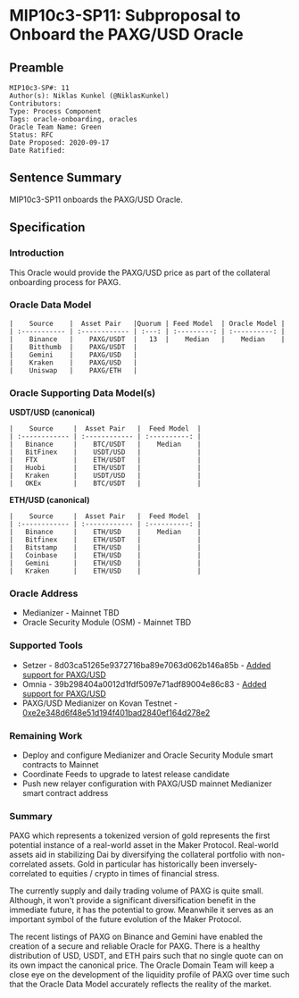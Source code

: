 # MIP10c3-SP11: Subproposal to Onboard the PAXG/USD Oracle

## Preamble
```
MIP10c3-SP#: 11
Author(s): Niklas Kunkel (@NiklasKunkel)
Contributors:
Type: Process Component
Tags: oracle-onboarding, oracles
Oracle Team Name: Green
Status: RFC
Date Proposed: 2020-09-17
Date Ratified:
```

## Sentence Summary
MIP10c3-SP11 onboards the PAXG/USD Oracle.

## Specification

### Introduction

This Oracle would provide the PAXG/USD price as part of the collateral onboarding process for PAXG.

### Oracle Data Model 

    |    Source    |  Asset Pair   |Quorum | Feed Model  | Oracle Model |
    | :----------- | :------------ | :---: | :---------: | :----------: |
    |    Binance   |    PAXG/USDT  |   13  |    Median   |    Median    |
    |    Bitthumb  |    PAXG/USDT  | 
    |    Gemini    |    PAXG/USD   |
    |    Kraken    |    PAXG/USD   |
    |    Uniswap   |    PAXG/ETH   |


### Oracle Supporting Data Model(s)

**USDT/USD (canonical)**

    |    Source     |  Asset Pair   |  Feed Model  |
    | :------------ | :------------ | :----------: | 
    |   Binance     |    BTC/USDT   |    Median    |
    |   BitFinex    |    USDT/USD   |              |
    |   FTX         |    ETH/USDT   |              |
    |   Huobi       |    ETH/USDT   |              |
    |   Kraken      |    USDT/USD   |              |
    |   OKEx        |    BTC/USDT   |              |

 **ETH/USD (canonical)**

    |    Source     |  Asset Pair   |  Feed Model  |
    | :------------ | :------------ | :----------: | 
    |   Binance     |    ETH/USD    |    Median    |
    |   Bitfinex    |    ETH/USDT   |              |
    |   Bitstamp    |    ETH/USD    |              |
    |   Coinbase    |    ETH/USD    |              |
    |   Gemini      |    ETH/USD    |              |
    |   Kraken      |    ETH/USD    |              |

### Oracle Address
- Medianizer - Mainnet TBD
- Oracle Security Module (OSM) - Mainnet TBD
    
### Supported Tools
- Setzer - 8d03ca51265e9372716ba89e7063d062b146a85b - [Added support for PAXG/USD](https://github.com/makerdao/setzer-mcd/commit/8d03ca51265e9372716ba89e7063d062b146a85b)
- Omnia - 39b298404a0012d1fdf5097e71adf89004e86c83 - [Added support for PAXG/USD](https://github.com/makerdao/oracles-v2/commit/39b298404a0012d1fdf5097e71adf89004e86c83)
- PAXG/USD Medianizer on Kovan Testnet - [0xe2e348d6f48e51d194f401bad2840ef164d278e2](https://kovan.etherscan.io/address/0xe2e348d6f48e51d194f401bad2840ef164d278e2)

### Remaining Work

- Deploy and configure Medianizer and Oracle Security Module smart contracts to Mainnet
- Coordinate Feeds to upgrade to latest release candidate
- Push new relayer configuration with PAXG/USD mainnet Medianizer smart contract address

### Summary

PAXG which represents a tokenized version of gold represents the first potential instance of a real-world asset in the Maker Protocol. Real-world assets aid in stabilizing Dai by diversifying the collateral portfolio with non-correlated assets. Gold in particular has historically been inversely-correlated to equities / crypto in times of financial stress. 

The currently supply and daily trading volume of PAXG is quite small. Although, it won't provide a significant diversification benefit in the immediate future, it has the potential to grow. Meanwhile it serves as an important symbol of the future evolution of the Maker Protocol.

The recent listings of PAXG on Binance and Gemini have enabled the creation of a secure and reliable Oracle for PAXG. There is a healthy distribution of USD, USDT, and ETH pairs such that no single quote can on its own impact the canonical price. The Oracle Domain Team will keep a close eye on the development of the liquidity profile of PAXG over time such that the Oracle Data Model accurately reflects the reality of the market.